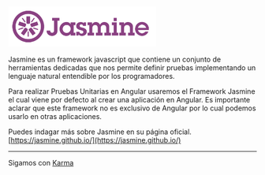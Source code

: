 <p float="left">
    <img src="../assets/logo/jasmine-logo.svg" alt="Workshop unit testing con Angular" width="300" />
</p>

Jasmine es un framework javascript que contiene un conjunto de herramientas dedicadas que nos permite definir pruebas implementando un lenguaje natural entendible por los programadores.

Para realizar Pruebas Unitarias en Angular usaremos el Framework Jasmine el cual viene por defecto al crear una aplicación en Angular. Es importante aclarar que este framework no es exclusivo de Angular por lo cual podemos usarlo en otras aplicaciones.

Puedes indagar más sobre Jasmine en su página oficial. [https://jasmine.github.io/](https://jasmine.github.io/)

---

Sigamos con [Karma](../4-karma/4-1-sobre-karma.md)
